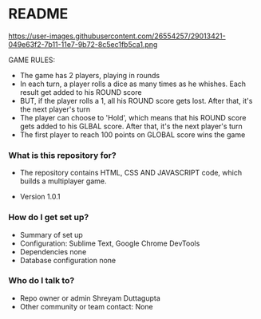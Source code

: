 # README #

https://user-images.githubusercontent.com/26554257/29013421-049e63f2-7b11-11e7-9b72-8c5ec1fb5ca1.png

GAME RULES:
- The game has 2 players, playing in rounds
- In each turn, a player rolls a dice as many times as he whishes. Each result get added to his ROUND score
- BUT, if the player rolls a 1, all his ROUND score gets lost. After that, it's the next player's turn
- The player can choose to 'Hold', which means that his ROUND score gets added to his GLBAL score. After that, it's the next player's turn
- The first player to reach 100 points on GLOBAL score wins the game


### What is this repository for? ###
* The repository contains HTML, CSS AND JAVASCRIPT code, which builds a multiplayer game. 

* Version 1.0.1

### How do I get set up? ###

* Summary of set up
* Configuration: Sublime Text, Google Chrome DevTools 
* Dependencies none
* Database configuration none

### Who do I talk to? ###

* Repo owner or admin Shreyam Duttagupta
* Other community or team contact: None
